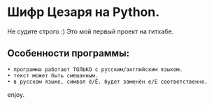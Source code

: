 # Шифр Цезаря на Python.
Не судите строго :) Это мой первый проект на гитхабе.

## Особенности программы:
```
• программа работает ТОЛЬКО с русским/английским языком.
• текст может быть смешанным.
• в русском языке, символ ё/Ё. будет заменён е/Е соответственно.
```
enjoy.
